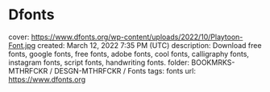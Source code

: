 # Dfonts

cover: https://www.dfonts.org/wp-content/uploads/2022/10/Playtoon-Font.jpg
created: March 12, 2022 7:35 PM (UTC)
description: Download free fonts, google fonts, free fonts, adobe fonts, cool fonts, calligraphy fonts, instagram fonts, script fonts, handwriting fonts.
folder: BOOKMRKS-MTHRFCKR / DESGN-MTHRFCKR / Fonts
tags: fonts
url: https://www.dfonts.org